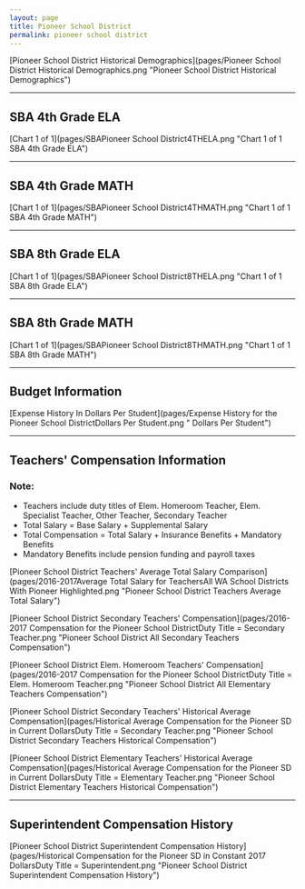 ```yaml
---
layout: page
title: Pioneer School District
permalink: pioneer school district
---
```



[Pioneer School District Historical Demographics](pages/Pioneer School District Historical Demographics.png "Pioneer School District Historical Demographics")

___

## SBA 4th Grade ELA

[Chart 1 of 1](pages/SBAPioneer School District4THELA.png "Chart 1 of 1 SBA 4th Grade ELA")


___

## SBA 4th Grade MATH

[Chart 1 of 1](pages/SBAPioneer School District4THMATH.png "Chart 1 of 1 SBA 4th Grade MATH")


___

## SBA 8th Grade ELA

[Chart 1 of 1](pages/SBAPioneer School District8THELA.png "Chart 1 of 1 SBA 8th Grade ELA")


___

## SBA 8th Grade MATH

[Chart 1 of 1](pages/SBAPioneer School District8THMATH.png "Chart 1 of 1 SBA 8th Grade MATH")


___

## Budget Information

[Expense History In Dollars Per Student](pages/Expense History for the Pioneer School DistrictDollars Per Student.png " Dollars Per Student")


___

## Teachers' Compensation Information
### Note:
- Teachers include duty titles of Elem. Homeroom Teacher, Elem. Specialist Teacher, Other Teacher, Secondary Teacher
- Total Salary = Base Salary + Supplemental Salary
- Total Compensation = Total Salary + Insurance Benefits + Mandatory Benefits
- Mandatory Benefits include pension funding and payroll taxes

[Pioneer School District Teachers' Average Total Salary Comparison](pages/2016-2017Average Total Salary for TeachersAll WA School Districts With Pioneer Highlighted.png "Pioneer School District Teachers Average Total Salary")

[Pioneer School District Secondary Teachers' Compensation](pages/2016-2017 Compensation for the Pioneer School DistrictDuty Title = Secondary Teacher.png "Pioneer School District All Secondary Teachers Compensation")

[Pioneer School District Elem. Homeroom Teachers' Compensation](pages/2016-2017 Compensation for the Pioneer School DistrictDuty Title = Elem. Homeroom Teacher.png "Pioneer School District All Elementary Teachers Compensation")

[Pioneer School District Secondary Teachers' Historical Average Compensation](pages/Historical Average Compensation for the Pioneer SD in Current DollarsDuty Title = Secondary Teacher.png "Pioneer School District Secondary Teachers Historical Compensation")

[Pioneer School District Elementary Teachers' Historical Average Compensation](pages/Historical Average Compensation for the Pioneer SD in Current DollarsDuty Title = Elementary Teacher.png "Pioneer School District Elementary Teachers Historical Compensation")


___

## Superintendent Compensation History

[Pioneer School District Superintendent Compensation History](pages/Historical Compensation for the Pioneer SD in Constant 2017 DollarsDuty Title = Superintendent.png "Pioneer School District Superintendent Compensation History")

